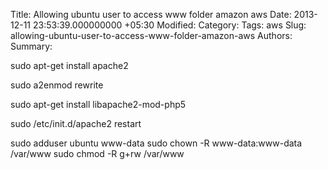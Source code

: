 Title: Allowing ubuntu user to access www folder amazon aws
Date: 2013-12-11 23:53:39.000000000 +05:30
Modified: 
Category: 
Tags: aws
Slug: allowing-ubuntu-user-to-access-www-folder-amazon-aws
Authors: 
Summary: 

sudo apt-get install apache2

sudo a2enmod rewrite

sudo apt-get install libapache2-mod-php5



sudo /etc/init.d/apache2 restart

sudo adduser ubuntu www-data
sudo chown -R www-data:www-data /var/www
sudo chmod -R g+rw /var/www
